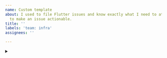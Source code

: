```yaml
---
name: Custom template
about: I used to file Flutter issues and know exactly what I need to attach
  to make an issue actionable.
title: ''
labels: 'team: infra'
assignees: ''

---
```


<details>
<summary></summary>

</details>
